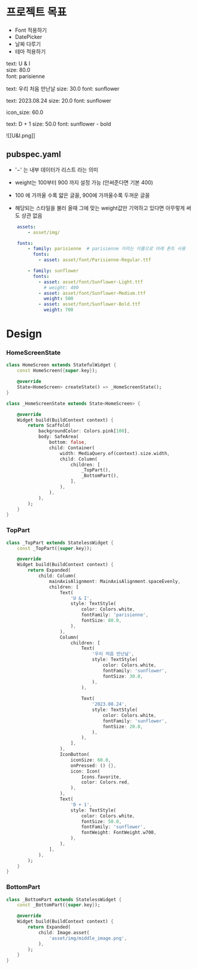 

# 프로젝트 목표
- Font 적용하기 
- DatePicker
- 날짜 다루기
- 테마 적용하기 


text: U & I  
	size: 80.0  
	font: parisienne

text: 우리 처음 만난날
	size: 30.0
	font: sunflower 

text: 2023.08.24
	size: 20.0
	font: sunflower

icon_size: 60.0

text: D + 1
	size: 50.0
	font: sunflower - bold


![[U&I.png]]



## pubspec.yaml

- '$-$' 는 내부 데이터가 리스트 라는 의미

- weight는 100부터 900 까지 설정 가능 (안써준다면 기본 400)
- 100 에 가까울 수록 얇은 글꼴, 900에 가까울수록 두꺼운 글꼴
- 해당되는 스타일을 불러 올때 그에 맞는 weight값만 기억하고 있다면 아무렇게 써도 상관 없음
``` yaml
	assets:
		- asset/img/

	fonts:
		- family: parisienne  # parisienne 이라는 이름으로 아래 폰트 사용
		  fonts:
			- asset: asset/font/Parisienne-Regular.ttf

		- family: sunflower
		  fonts:
			- asset: asset/font/Sunflower-Light.ttf
			  # weight: 400
			- asset: asset/font/Sunflower-Medium.ttf
			  weight: 500
			- asset: asset/font/Sunflower-Bold.ttf
			  weight: 700
```


# Design

### HomeScreenState
``` dart
class HomeScreen extends StatefulWidget {
	const HomeScreen({super.key});

	@override
	State<HomeScreen> createState() => _HomeScreenState();
}

class _HomeScreenState extends State<HomeScreen> {

	@override
	Widget build(BuildContext context) {
		return Scaffold(
			backgroundColor: Colors.pink[100],
			body: SafeArea(
				bottom: false,
				child: Container(
					width: MediaQuery.of(context).size.width,
					child: Column(
						children: [
							_TopPart(),
							_BottomPart(),
						],
					),
				),
			),
		);
	}
}
```

### TopPart
``` dart
class _TopPart extends StatelessWidget {
	const _TopPart({super.key});

	@override
	Widget build(BuildContext context) {
		return Expanded(
			child: Column(
				mainAxisAlignment: MainAxisAlignment.spaceEvenly,
				children: [
					Text(
						'U & I',
						style: TextStyle(
							color: Colors.white,
							fontFamily: 'parisienne',
							fontSize: 80.0,
						),
					),
					Column(
						children: [
							Text(
								'우리 처음 만난날',
								style: TextStyle(
									color: Colors.white,
									fontFamily: 'sunflower',
									fontSize: 30.0,
								),
							),
							
							Text(
								'2023.08.24',
								style: TextStyle(
									color: Colors.white,
									fontFamily: 'sunflower',
									fontSize: 20.0,
								),
							),
						],
					),
					IconButton(
						iconSize: 60.0,
						onPressed: () {},
						icon: Icon(
							Icons.favorite,
							color: Colors.red,
						),
					),
					Text(
						'D + 1',
						style: TextStyle(
							color: Colors.white,
							fontSize: 50.0,
							fontFamily: 'sunflower',
							fontWeight: FontWeight.w700,
						),
					),
				],
			),
		);
	}
}
```

### BottomPart
``` dart 
class _BottomPart extends StatelessWidget {
	const _BottomPart({super.key});

	@override
	Widget build(BuildContext context) {
		return Expanded(
			child: Image.asset(
				'asset/img/middle_image.png',
			),
		);
	}
}
```
